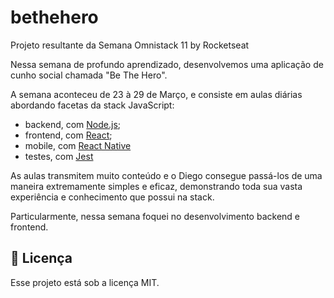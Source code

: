 # bethehero
Projeto resultante da Semana Omnistack 11 by Rocketseat

Nessa semana de profundo aprendizado, desenvolvemos uma aplicação de cunho social chamada "Be The Hero".

A semana aconteceu de 23 à 29 de Março, e consiste em aulas diárias abordando facetas da stack JavaScript:
- backend, com [Node.js](https://nodejs.org/en/);
- frontend, com [React](https://reactjs.org);
- mobile, com [React Native](https://facebook.github.io/react-native/)
- testes, com [Jest](https://jestjs.io/)

As aulas transmitem muito conteúdo e o Diego consegue passá-los de uma maneira extremamente simples e eficaz, demonstrando toda sua vasta experiência e conhecimento que possui na stack.

Particularmente, nessa semana foquei no desenvolvimento backend e frontend.

## 🧾 Licença

Esse projeto está sob a licença MIT.
